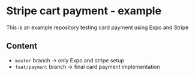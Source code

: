 # Stripe cart payment - example

This is an example repository testing card payment using Expo and Stripe

## Content

- `master` branch -> only Expo and stripe setup
- `feat/payment` branch -> final card payment implementation
